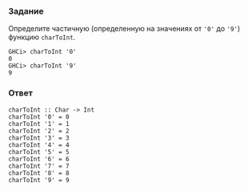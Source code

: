### Задание

Определите частичную (определенную на значениях от `'0'` до `'9'`) функцию `charToInt`.

```
GHCi> charToInt '0'
0
GHCi> charToInt '9'
9
```

### Ответ

```
charToInt :: Char -> Int
charToInt '0' = 0
charToInt '1' = 1
charToInt '2' = 2
charToInt '3' = 3
charToInt '4' = 4
charToInt '5' = 5
charToInt '6' = 6
charToInt '7' = 7
charToInt '8' = 8
charToInt '9' = 9
```